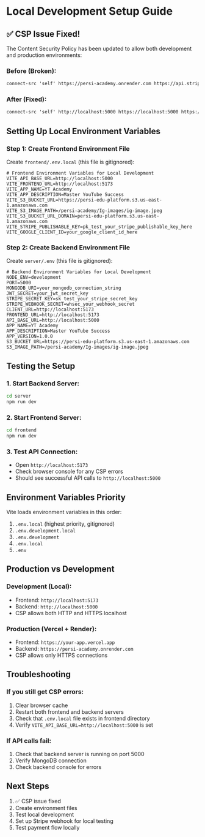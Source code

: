 # Local Development Setup Guide

## ✅ CSP Issue Fixed!

The Content Security Policy has been updated to allow both development and production environments:

### **Before (Broken):**
```html
connect-src 'self' https://persi-academy.onrender.com https://api.stripe.com https://accounts.google.com
```

### **After (Fixed):**
```html
connect-src 'self' http://localhost:5000 https://localhost:5000 https://persi-academy.onrender.com https://api.stripe.com https://accounts.google.com
```

## **Setting Up Local Environment Variables**

### **Step 1: Create Frontend Environment File**

Create `frontend/.env.local` (this file is gitignored):

```env
# Frontend Environment Variables for Local Development
VITE_API_BASE_URL=http://localhost:5000
VITE_FRONTEND_URL=http://localhost:5173
VITE_APP_NAME=YT Academy
VITE_APP_DESCRIPTION=Master YouTube Success
VITE_S3_BUCKET_URL=https://persi-edu-platform.s3.us-east-1.amazonaws.com
VITE_S3_IMAGE_PATH=/persi-academy/Ig-images/ig-image.jpeg
VITE_S3_BUCKET_URL_DOMAIN=persi-edu-platform.s3.us-east-1.amazonaws.com
VITE_STRIPE_PUBLISHABLE_KEY=pk_test_your_stripe_publishable_key_here
VITE_GOOGLE_CLIENT_ID=your_google_client_id_here
```

### **Step 2: Create Backend Environment File**

Create `server/.env` (this file is gitignored):

```env
# Backend Environment Variables for Local Development
NODE_ENV=development
PORT=5000
MONGODB_URI=your_mongodb_connection_string
JWT_SECRET=your_jwt_secret_key
STRIPE_SECRET_KEY=sk_test_your_stripe_secret_key
STRIPE_WEBHOOK_SECRET=whsec_your_webhook_secret
CLIENT_URL=http://localhost:5173
FRONTEND_URL=http://localhost:5173
API_BASE_URL=http://localhost:5000
APP_NAME=YT Academy
APP_DESCRIPTION=Master YouTube Success
APP_VERSION=1.0.0
S3_BUCKET_URL=https://persi-edu-platform.s3.us-east-1.amazonaws.com
S3_IMAGE_PATH=/persi-academy/Ig-images/ig-image.jpeg
```

## **Testing the Setup**

### **1. Start Backend Server:**
```bash
cd server
npm run dev
```

### **2. Start Frontend Server:**
```bash
cd frontend
npm run dev
```

### **3. Test API Connection:**
- Open `http://localhost:5173`
- Check browser console for any CSP errors
- Should see successful API calls to `http://localhost:5000`

## **Environment Variables Priority**

Vite loads environment variables in this order:
1. `.env.local` (highest priority, gitignored)
2. `.env.development.local`
3. `.env.development`
4. `.env.local`
5. `.env`

## **Production vs Development**

### **Development (Local):**
- Frontend: `http://localhost:5173`
- Backend: `http://localhost:5000`
- CSP allows both HTTP and HTTPS localhost

### **Production (Vercel + Render):**
- Frontend: `https://your-app.vercel.app`
- Backend: `https://persi-academy.onrender.com`
- CSP allows only HTTPS connections

## **Troubleshooting**

### **If you still get CSP errors:**
1. Clear browser cache
2. Restart both frontend and backend servers
3. Check that `.env.local` file exists in frontend directory
4. Verify `VITE_API_BASE_URL=http://localhost:5000` is set

### **If API calls fail:**
1. Check that backend server is running on port 5000
2. Verify MongoDB connection
3. Check backend console for errors

## **Next Steps**

1. ✅ CSP issue fixed
2. Create environment files
3. Test local development
4. Set up Stripe webhook for local testing
5. Test payment flow locally
